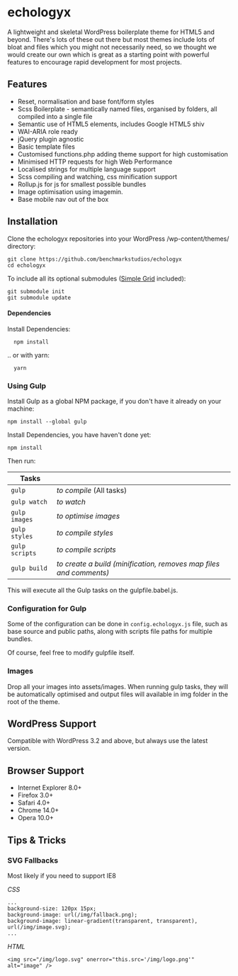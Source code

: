 # echologyx

A lightweight and skeletal WordPress boilerplate theme for HTML5 and beyond. There's lots of these out there but most themes include lots of bloat and files which you might not necessarily need, so we thought we would create our own which is great as a starting point with powerful features to encourage rapid development for most projects.

## Features

* Reset, normalisation and base font/form styles
* Scss Boilerplate - semantically named files, organised by folders, all compiled into a single file
* Semantic use of HTML5 elements, includes Google HTML5 shiv
* WAI-ARIA role ready
* jQuery plugin agnostic
* Basic template files
* Customised functions.php adding theme support for high customisation
* Minimised HTTP requests for high Web Performance
* Localised strings for multiple language support
* Scss compiling and watching, css minification support
* Rollup.js for js for smallest possible bundles
* Image optimisation using imagemin.
* Base mobile nav out of the box

## Installation

Clone the echologyx repositories into your WordPress /wp-content/themes/ directory:

    git clone https://github.com/benchmarkstudios/echologyx
    cd echologyx

To include all its optional submodules ([Simple Grid](https://github.com/benchmarkstudios/simple-grid) included):

    git submodule init
    git submodule update

#### Dependencies

Install Dependencies:
```
  npm install
```

.. or with yarn:
```
  yarn
```

### Using Gulp

Install Gulp as a global NPM package, if you don't have it already on your machine:

    npm install --global gulp

Install Dependencies, you have haven't done yet:

    npm install

Then run:

| Tasks          |                                                                    |
|----------------|--------------------------------------------------------------------|
| `gulp`         | *to compile* (All tasks)                                           |
| `gulp watch`   | *to watch*                                                         |
| `gulp images`  | *to optimise images*                                               |
| `gulp styles`  | *to compile styles*                                                |
| `gulp scripts` | *to compile scripts*                                               |
| `gulp build`   | *to create a build (minification, removes map files and comments)* |

This will execute all the Gulp tasks on the gulpfile.babel.js.

### Configuration for Gulp

Some of the configuration can be done in `config.echologyx.js` file, such as base source and public paths, along with scripts file paths for multiple bundles.

Of course, feel free to modify gulpfile itself.

### Images

Drop all your images into assets/images. When running gulp tasks, they will be automatically
optimised and output files will available in img folder in the root of the theme.

## WordPress Support

Compatible with WordPress 3.2 and above, but always use the latest version.

## Browser Support

* Internet Explorer 8.0+
* Firefox 3.0+
* Safari 4.0+
* Chrome 14.0+
* Opera 10.0+

## Tips & Tricks

### SVG Fallbacks

Most likely if you need to support IE8

*CSS*
```
...
background-size: 120px 15px;
background-image: url(/img/fallback.png);
background-image: linear-gradient(transparent, transparent), url(/img/image.svg);
...
```

*HTML*
```
<img src="/img/logo.svg" onerror="this.src='/img/logo.png'" alt="image" />
```
